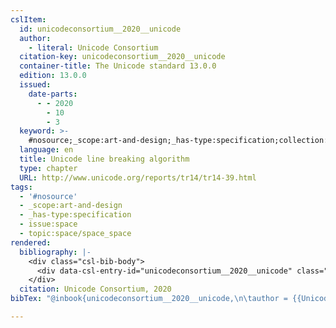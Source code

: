 ```yaml
---
cslItem:
  id: unicodeconsortium__2020__unicode
  author:
    - literal: Unicode Consortium
  citation-key: unicodeconsortium__2020__unicode
  container-title: The Unicode standard 13.0.0
  edition: 13.0.0
  issued:
    date-parts:
      - - 2020
        - 10
        - 3
  keyword: >-
    #nosource;_scope:art-and-design;_has-type:specification;collection::space::space_space
  language: en
  title: Unicode line breaking algorithm
  type: chapter
  URL: http://www.unicode.org/reports/tr14/tr14-39.html
tags:
  - '#nosource'
  - _scope:art-and-design
  - _has-type:specification
  - issue:space
  - topic:space/space_space
rendered:
  bibliography: |-
    <div class="csl-bib-body">
      <div data-csl-entry-id="unicodeconsortium__2020__unicode" class="csl-entry">Unicode Consortium 2020 “Unicode line breaking algorithm,” in <i>The Unicode standard 13.0.0</i>. 13.0.0. Available at: <a href='http://www.unicode.org/reports/tr14/tr14-39.html.'>http://www.unicode.org/reports/tr14/tr14-39.html.</a></div>
    </div>
  citation: Unicode Consortium, 2020
bibTex: "@inbook{unicodeconsortium__2020__unicode,\n\tauthor = {{Unicode Consortium}},\n\tbooktitle = {The {Unicode} standard 13.0.0},\n\tedition = {13.0.0},\n\tyear = {2020},\n\tmonth = {oct 3},\n\ttitle = {Unicode line breaking algorithm},\n\thowpublished = {http://www.unicode.org/reports/tr14/tr14-39.html},\n}\n\n"

---
```

